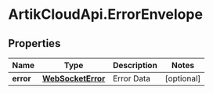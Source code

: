 # ArtikCloudApi.ErrorEnvelope

## Properties
Name | Type | Description | Notes
------------ | ------------- | ------------- | -------------
**error** | [**WebSocketError**](WebSocketError.md) | Error Data | [optional] 


